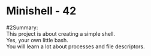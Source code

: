 # Minishell - 42

#2Summary:  
This project is about creating a simple shell.  
Yes, your own little bash.  
You will learn a lot about processes and file descriptors.  
